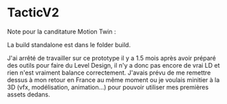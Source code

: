 # TacticV2

Note pour la canditature Motion Twin :

La build standalone est dans le folder build.

J'ai arrêté de travailler sur ce prototype il y a 1.5 mois après avoir préparé des outils pour faire du Level Design,
il n'y a donc pas encore de vrai LD et rien n'est vraiment balance correctement.
J'avais prévu de me remettre dessus à mon retour en France au même moment ou je voulais minitier à la 3D (vfx, modélisation, animation...) pour pouvoir utiliser mes premières assets dedans.
